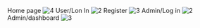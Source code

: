 Home page 
![4](https://github.com/user-attachments/assets/35357f4e-7f02-4652-964b-d0da856a1a1f)
User/Lon In
![2](https://github.com/user-attachments/assets/fd391d49-3206-4222-a33d-45e4dd75fd9e)
Register 
![3](https://github.com/user-attachments/assets/1d414971-106a-4d86-9e78-14a9123be799)
Admin/Log in
![2](https://github.com/user-attachments/assets/6668d3f2-e3cf-48ca-91fb-cbdfa589dc51)
Admin/dashboard
![3](https://github.com/user-attachments/assets/6230010b-326c-43c2-80b0-c13bb0a8951a)
